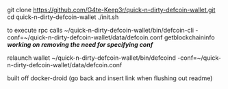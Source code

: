 git clone https://github.com/G4te-Keep3r/quick-n-dirty-defcoin-wallet.git
cd quick-n-dirty-defcoin-wallet
./init.sh


to execute rpc calls
~/quick-n-dirty-defcoin-wallet/bin/defcoin-cli -conf=~/quick-n-dirty-defcoin-wallet/data/defcoin.conf getblockchaininfo
***working on removing the need for specifying conf***


relaunch wallet
~/quick-n-dirty-defcoin-wallet/bin/defcoind -conf=~/quick-n-dirty-defcoin-wallet/data/defcoin.conf


built off docker-droid (go back and insert link when flushing out readme)